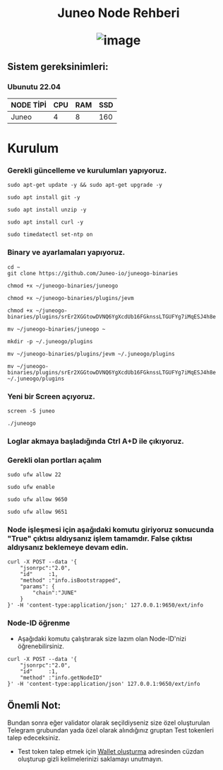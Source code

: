<h1 align="center"> Juneo Node Rehberi
  
![image](https://pbs.twimg.com/profile_banners/1660583355539128320/1684749264/1500x500)

## Sistem gereksinimleri:
### Ubunutu 22.04
NODE TİPİ | CPU     | RAM      | SSD     |
| ------------- | ------------- | ------------- | -------- |
| Juneo  | 4          | 8        | 160  |
  

# Kurulum
### Gerekli güncelleme ve kurulumları yapıyoruz.
```
sudo apt-get update -y && sudo apt-get upgrade -y
```
```
sudo apt install git -y
```
```
sudo apt install unzip -y
```
```
sudo apt install curl -y
```
```
sudo timedatectl set-ntp on
```

### Binary ve ayarlamaları yapıyoruz.

```
cd ~
git clone https://github.com/Juneo-io/juneogo-binaries
```
```
chmod +x ~/juneogo-binaries/juneogo
```
```
chmod +x ~/juneogo-binaries/plugins/jevm
```
```
chmod +x ~/juneogo-binaries/plugins/srEr2XGGtowDVNQ6YgXcdUb16FGknssLTGUFYg7iMqESJ4h8e
```
```
mv ~/juneogo-binaries/juneogo ~
```
```
mkdir -p ~/.juneogo/plugins
```
```
mv ~/juneogo-binaries/plugins/jevm ~/.juneogo/plugins
```

```
mv ~/juneogo-binaries/plugins/srEr2XGGtowDVNQ6YgXcdUb16FGknssLTGUFYg7iMqESJ4h8e ~/.juneogo/plugins
```

### Yeni bir Screen açıyoruz.

```
screen -S juneo
```
```
./juneogo
```
### Loglar akmaya başladığında Ctrl A+D ile çıkıyoruz.

### Gerekli olan portları açalım
```
sudo ufw allow 22
```
```
sudo ufw enable
```
```
sudo ufw allow 9650
```
```
sudo ufw allow 9651 
```
### Node işleşmesi için aşağıdaki komutu giriyoruz sonucunda "True" çıktısı aldıysanız işlem tamamdır. False çıktısı aldıysanız beklemeye devam edin.
```
curl -X POST --data '{
    "jsonrpc":"2.0",
    "id"     :1,
    "method" :"info.isBootstrapped",
    "params": {
        "chain":"JUNE"
    }
}' -H 'content-type:application/json;' 127.0.0.1:9650/ext/info
```

### Node-ID öğrenme

* Aşağıdaki komutu çalıştırarak size lazım olan Node-ID'nizi öğrenebilirsiniz.
```
curl -X POST --data '{
    "jsonrpc":"2.0",
    "id"     :1,
    "method" :"info.getNodeID"
}' -H 'content-type:application/json' 127.0.0.1:9650/ext/info
```
## Önemli Not:
Bundan sonra eğer validator olarak seçildiyseniz size özel oluşturulan Telegram grubundan yada özel olarak alındığınız gruptan Test tokenleri talep edeceksiniz.

* Test token talep etmek için [Wallet oluşturma](https://www.mcnwallet.io/) adresinden cüzdan oluşturup gizli kelimelerinizi saklamayı unutmayın.
  

